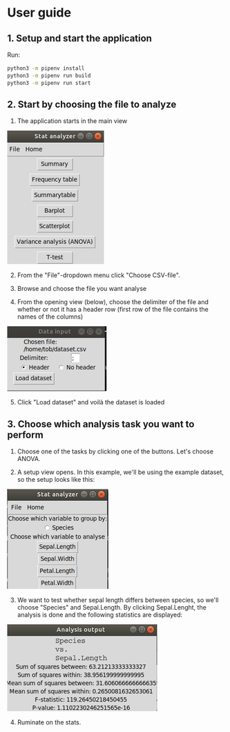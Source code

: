 # User guide

## 1.  Setup and start the application

Run:
```bash
python3 -m pipenv install
python3 -m pipenv run build
python3 -m pipenv run start
```

## 2. Start by choosing the file to analyze

1. The application starts in the main view

![main_window](main_window.png)

2. From the "File"-dropdown menu click "Choose CSV-file". 

3. Browse and choose the file you want analyse

4. From the opening view (below), choose the delimiter of the file and whether or not it has a header row (first row of the file contains the names of the columns)

![data_input](data_input.png)

5. Click "Load dataset" and voilà the dataset is loaded

## 3. Choose which analysis task you want to perform

1. Choose one of the tasks by clicking one of the buttons. Let's choose ANOVA.

2. A setup view opens. In this example, we'll be using the example dataset, so the setup looks like this:

![analysis_setup](analysis_setup.png)

3. We want to test whether sepal length differs between species, so we'll choose "Species" and Sepal.Length. By clicking Sepal.Lenght, the analysis is done and the following statistics are displayed:

![output](output.png)

4. Ruminate on the stats.